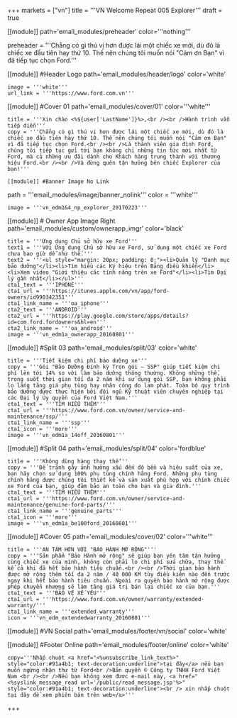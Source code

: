 +++
markets = ["vn"]
title = '''VN Welcome Repeat 005 Explorer'''
draft = true

[[module]]
path='email_modules/preheader'
color='''nothing'''

preheader = '''Chẳng có gì thú vị hơn được lái một chiếc xe mới, dù đó là chiếc xe đầu tiên hay thứ 10. Thế nên chúng tôi muốn nói "Cảm ơn Bạn" vì đã tiếp tục chọn Ford.'''

[[module]] #Header Logo
path='email_modules/header/logo'
color='white'

	image = '''white'''
	url_link = '''https://www.ford.com.vn'''

[[module]] #Cover 01
path='email_modules/cover/01'
color='''white'''
 
	title = '''Xin chào <%${user['LastName']}%>,<br /><br />Hành trình vẫn tiếp diễn'''
	copy = '''Chẳng có gì thú vị hơn được lái một chiếc xe mới, dù đó là chiếc xe đầu tiên hay thứ 10. Thế nên chúng tôi muốn nói "Cảm ơn Bạn" vì đã tiếp tục chọn Ford.<br /><br />Là thành viên gia đình Ford, chúng tôi tiếp tục gửi tới bạn không chỉ những tin tức mới nhất từ Ford, mà cả những ưu đãi dành cho Khách hàng trung thành với thương hiệu Ford.<br /><br />Và đừng quên tận hưởng bên chiếc Explorer của bạn!'''
	
	[[module]] #Banner Image No Link
path = '''email_modules/image/banner_nolink'''
color = '''white'''

	image = '''vn_edm1&4_np_explorer_20170223'''
		
[[module]] # Owner App Image Right
path='email_modules/custom/ownerapp_imgr'
color='black'

	title = '''Ứng dụng Chủ sở hữu xe Ford'''
	text1 = '''Với Ứng dụng Chủ sở hữu xe Ford, sử dụng một chiếc xe Ford chưa bao giờ dễ như thế.'''
	text2 = '''<ul style="margin: 20px; padding: 0;"><li>Quản lý "Danh mục bảo dưỡng"</li><li>Tìm hiểu các Ký hiệu trên Bảng điều khiển</li><li>Xem video "Giới thiệu các tính năng trên xe Ford"</li><li>Tìm Đại lý gần nhất</li></ul>'''
	cta1_text = '''IPHONE'''
	cta1_url = '''https://itunes.apple.com/vn/app/ford-owners/id990342351'''
	cta1_link_name = '''oa_iphone'''
	cta2_text = '''ANDROID'''
	cta2_url = '''https://play.google.com/store/apps/details?id=com.ford.fordowners&hl=en'''
	cta2_link_name = '''oa_android'''
	image = '''vn_edm1a_ownerapp_20160801'''

[[module]] #Split 03
path='email_modules/split/03'
color='white'

	title = '''Tiết kiệm chi phí bảo dưỡng xe'''
	copy = '''Gói "Bảo Dưỡng Định kỳ Trọn gói – SSP" giúp tiết kiệm chi phí lên tới 14% so với làm bảo dưỡng thông thường. Không những thế, trong suốt thời gian tối đa 2 năm khi sử dụng gói SSP, bạn không phải lo lắng tăng giá phụ tùng hay nhân công do lạm phát. Toàn bộ quy trình bảo dưỡng được thực hiện bởi đội ngũ Kỹ thuật viên chuyên nghiệp tại các Đại lý Ủy quyền của Ford Việt Nam.'''
	cta1_text = '''TÌM HIỂU THÊM'''
	cta1_url = '''https://www.ford.com.vn/owner/service-and-maintenance/ssp/'''
	cta1_link_name = '''ssp'''
	cta1_icon = '''more'''
	image = '''vn_edm1a_14off_20160801'''

[[module]] #Split 04
path='email_modules/split/04'
color='fordblue'

	title = '''Không dùng hàng thay thế'''
	copy = '''Để tránh gây ảnh hưởng xấu đến độ bền và hiệu suất của xe, bạn hãy chọn sử dụng 100% phụ tùng chính hãng Ford. Những phụ tùng chính hãng được chúng tôi thiết kế và sản xuất phù hợp với chính chiếc xe Ford của bạn, giúp đảm bảo an toàn cho bạn và gia đình.'''
	cta1_text = '''TÌM HIỂU THÊM'''
	cta1_url = '''https://www.ford.com.vn/owner/service-and-maintenance/genuine-ford-parts/'''
	cta1_link_name = '''genuine_parts'''
	cta1_icon = '''more'''
	image = '''vn_edm1a_be100ford_20160801'''

[[module]] #Cover 05
path='email_modules/cover/02'
color='''white'''

	title = '''AN TÂM HƠN VỚI "BẢO HÀNH MỞ RỘNG"'''
	copy = '''Sản phẩm "Bảo Hành mở rộng" sẽ giúp bạn yên tâm tận hưởng cùng chiếc xe của mình, không còn phải lo chi phí sửa chữa, thay thế kể cả khi đã hết bảo hành tiêu chuẩn.<br /><br />Thời gian bảo hành được mở rộng thêm tối đa 2 năm / 40 000 KM tùy điều kiện nào đến trước ngay khi hết bảo hành tiêu chuẩn. Ngoài ra quyền bảo hành mở rộng được phép chuyển nhượng sẽ làm tăng giá trị bán lại chiếc xe của bạn.'''
	cta1_text = '''BẢO VỆ XẾ YÊU'''
	cta1_url = '''https://www.ford.com.vn/owner/warranty/extended-warranty/'''
	cta1_link_name = '''extended_warranty'''
	icon = '''vn_edm_extendedwarranty_20160801'''

[[module]] #VN Social
path='email_modules/footer/vn/social'
color='white'

[[module]] #Footer Online
path='email_modules/footer/online'
color='white'

	copy='''Nhấp chuột <a href="<%unsubscribe_link_text%>" style="color:#91a4b1; text-decoration:underline">tại đây</a> nếu bạn muốn ngừng nhận thư từ Ford<br />Bản quyền © Công ty TNHH Ford Việt Nam <br /><br />Nếu bạn không xem đươc e-mail này, <a href="<%syslink_message_read url='/public/read_message.jsp'%>" style="color:#91a4b1; text-decoration:underline"><br /> xin nhấp chuột tại đây để xem phiên bản trên web</a>'''


+++
